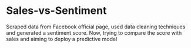 # Sales-vs-Sentiment
Scraped data from Facebook official page, used data cleaning techniques and generated a sentiment score.
Now, trying to compare the score with sales and aiming to deploy a predictive model

